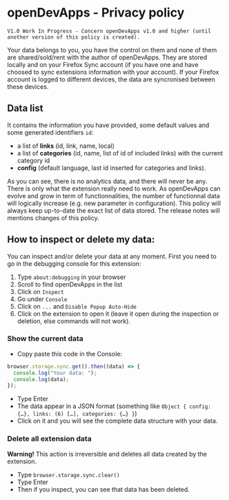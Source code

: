 <!--
    openDevApps - Open quickly local or remote development-related apps, through a small list of links.
    Copyright (C) 2021 Samuel Roland

    This program is free software: you can redistribute it and/or modify
    it under the terms of the GNU General Public License as published by
    the Free Software Foundation, either version 3 of the License, or
    (at your option) any later version.

    This program is distributed in the hope that it will be useful,
    but WITHOUT ANY WARRANTY; without even the implied warranty of
    MERCHANTABILITY or FITNESS FOR A PARTICULAR PURPOSE.  See the
    GNU General Public License for more details.

    You should have received a copy of the GNU General Public License
    along with this program.  If not, see <https://www.gnu.org/licenses/>.
-->
# openDevApps - Privacy policy
    V1.0 Work In Progress - Concern openDevApps v1.0 and higher (until another version of this policy is created).
Your data belongs to you, you have the control on them and none of them are shared/sold/rent with the author of openDevApps. They are stored locally and on your Firefox Sync account (if you have one and have choosed to sync extensions information with your account). If your Firefox account is logged to different devices, the data are syncronised between these devices.

## Data list
It contains the information you have provided, some default values and some generated identifiers `id`:
- a list of **links** (id, link, name, local)
- a list of **categories** (id, name, list of id of included links) with the current category id
- **config** (default language, last id inserted for categories and links).

As you can see, there is no analytics data, and there will never be any. There is only what the extension really need to work. As openDevApps can evolve and grow in term of functionnalities, the number of functionnal data will logically increase (e.g. new parameter in configuration). This policy will always keep up-to-date the exact list of data stored. The release notes will mentions changes of this policy.

## How to inspect or delete my data:
You can inspect and/or delete your data at any moment. First you need to go in the debugging console for this extension:
1. Type `about:debugging` in your browser
1. Scroll to find openDevApps in the list
1. Click on `Inspect`
1. Go under `Console`
1. Click on `...` and `Disable Popup Auto-Hide`
1. Click on the extension to open it (leave it open during the inspection or deletion, else commands will not work).

### Show the current data
- Copy paste this code in the Console:
```javascript
browser.storage.sync.get().then((data) => {
  console.log("Your data: ");
  console.log(data);
});
```
- Type Enter
- The data appear in a JSON format (something like `Object { config: {…}, links: (6) […], categories: {…} }`)
- Click on it and you will see the complete data structure with your data.

### Delete all extension data
**Warning!** This action is irreversible and deletes all data created by the extension.
- Type `browser.storage.sync.clear()`
- Type Enter
- Then if you inspect, you can see that data has been deleted.